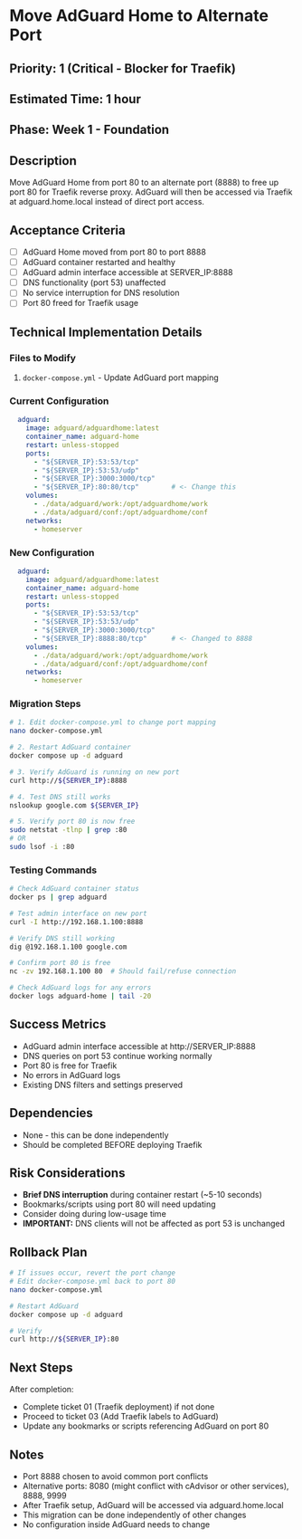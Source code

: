 # Move AdGuard Home to Alternate Port

## Priority: 1 (Critical - Blocker for Traefik)
## Estimated Time: 1 hour
## Phase: Week 1 - Foundation

## Description
Move AdGuard Home from port 80 to an alternate port (8888) to free up port 80 for Traefik reverse proxy. AdGuard will then be accessed via Traefik at adguard.home.local instead of direct port access.

## Acceptance Criteria
- [ ] AdGuard Home moved from port 80 to port 8888
- [ ] AdGuard container restarted and healthy
- [ ] AdGuard admin interface accessible at SERVER_IP:8888
- [ ] DNS functionality (port 53) unaffected
- [ ] No service interruption for DNS resolution
- [ ] Port 80 freed for Traefik usage

## Technical Implementation Details

### Files to Modify
1. `docker-compose.yml` - Update AdGuard port mapping

### Current Configuration
```yaml
  adguard:
    image: adguard/adguardhome:latest
    container_name: adguard-home
    restart: unless-stopped
    ports:
      - "${SERVER_IP}:53:53/tcp"
      - "${SERVER_IP}:53:53/udp"
      - "${SERVER_IP}:3000:3000/tcp"
      - "${SERVER_IP}:80:80/tcp"        # <- Change this
    volumes:
      - ./data/adguard/work:/opt/adguardhome/work
      - ./data/adguard/conf:/opt/adguardhome/conf
    networks:
      - homeserver
```

### New Configuration
```yaml
  adguard:
    image: adguard/adguardhome:latest
    container_name: adguard-home
    restart: unless-stopped
    ports:
      - "${SERVER_IP}:53:53/tcp"
      - "${SERVER_IP}:53:53/udp"
      - "${SERVER_IP}:3000:3000/tcp"
      - "${SERVER_IP}:8888:80/tcp"      # <- Changed to 8888
    volumes:
      - ./data/adguard/work:/opt/adguardhome/work
      - ./data/adguard/conf:/opt/adguardhome/conf
    networks:
      - homeserver
```

### Migration Steps
```bash
# 1. Edit docker-compose.yml to change port mapping
nano docker-compose.yml

# 2. Restart AdGuard container
docker compose up -d adguard

# 3. Verify AdGuard is running on new port
curl http://${SERVER_IP}:8888

# 4. Test DNS still works
nslookup google.com ${SERVER_IP}

# 5. Verify port 80 is now free
sudo netstat -tlnp | grep :80
# OR
sudo lsof -i :80
```

### Testing Commands
```bash
# Check AdGuard container status
docker ps | grep adguard

# Test admin interface on new port
curl -I http://192.168.1.100:8888

# Verify DNS still working
dig @192.168.1.100 google.com

# Confirm port 80 is free
nc -zv 192.168.1.100 80  # Should fail/refuse connection

# Check AdGuard logs for any errors
docker logs adguard-home | tail -20
```

## Success Metrics
- AdGuard admin interface accessible at http://SERVER_IP:8888
- DNS queries on port 53 continue working normally
- Port 80 is free for Traefik
- No errors in AdGuard logs
- Existing DNS filters and settings preserved

## Dependencies
- None - this can be done independently
- Should be completed BEFORE deploying Traefik

## Risk Considerations
- **Brief DNS interruption** during container restart (~5-10 seconds)
- Bookmarks/scripts using port 80 will need updating
- Consider doing during low-usage time
- **IMPORTANT:** DNS clients will not be affected as port 53 is unchanged

## Rollback Plan
```bash
# If issues occur, revert the port change
# Edit docker-compose.yml back to port 80
nano docker-compose.yml

# Restart AdGuard
docker compose up -d adguard

# Verify
curl http://${SERVER_IP}:80
```

## Next Steps
After completion:
- Complete ticket 01 (Traefik deployment) if not done
- Proceed to ticket 03 (Add Traefik labels to AdGuard)
- Update any bookmarks or scripts referencing AdGuard on port 80

## Notes
- Port 8888 chosen to avoid common port conflicts
- Alternative ports: 8080 (might conflict with cAdvisor or other services), 8888, 9999
- After Traefik setup, AdGuard will be accessed via adguard.home.local
- This migration can be done independently of other changes
- No configuration inside AdGuard needs to change
